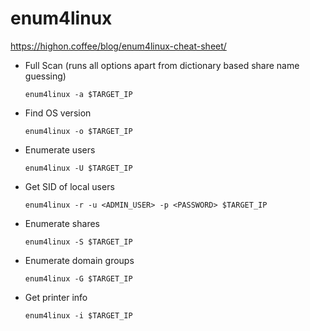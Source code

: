 # enum4linux
https://highon.coffee/blog/enum4linux-cheat-sheet/

- Full Scan (runs all options apart from dictionary based share name guessing)

      enum4linux -a $TARGET_IP

- Find OS version

      enum4linux -o $TARGET_IP

- Enumerate users

      enum4linux -U $TARGET_IP

- Get SID of local users

      enum4linux -r -u <ADMIN_USER> -p <PASSWORD> $TARGET_IP

- Enumerate shares

      enum4linux -S $TARGET_IP

- Enumerate domain groups

      enum4linux -G $TARGET_IP

- Get printer info

      enum4linux -i $TARGET_IP
